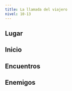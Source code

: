 ```yaml
---
title: La llamada del viajero
nivel: 10-13
---
```


## Lugar



## Inicio



## Encuentros

### 

## Enemigos